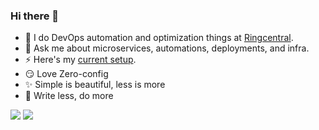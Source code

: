 ### Hi there 👋

- 🔭 I do DevOps automation and optimization things at [Ringcentral](https://github.com/ringcentral).
- 💬 Ask me about microservices, automations, deployments, and infra.
- ⚡ Here's my [current setup](https://github.com/hariom282538/hariom282538/blob/main/setup.png).
- 😏 Love Zero-config
- ✨ Simple is beautiful, less is more
- 🦥 Write less, do more


<img src="https://github-readme-stats.vercel.app/api?username=hariom282538&count_private=true&show_icons=true&include_all_commits=true" /> 

<img src="https://github-readme-stats.vercel.app/api/top-langs/?username=hariom282538" />
